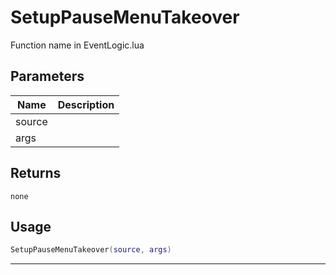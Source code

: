 # SetupPauseMenuTakeover

Function name in EventLogic.lua

## Parameters

| Name   | Description |
| ------ | ----------- |
| source |             |
| args   |             |

## Returns

`none`

## Usage

```lua
SetupPauseMenuTakeover(source, args)
```

---
